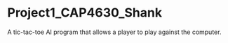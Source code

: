 # Project1_CAP4630_Shank
A tic-tac-toe AI program that allows a player to play against the computer. 

